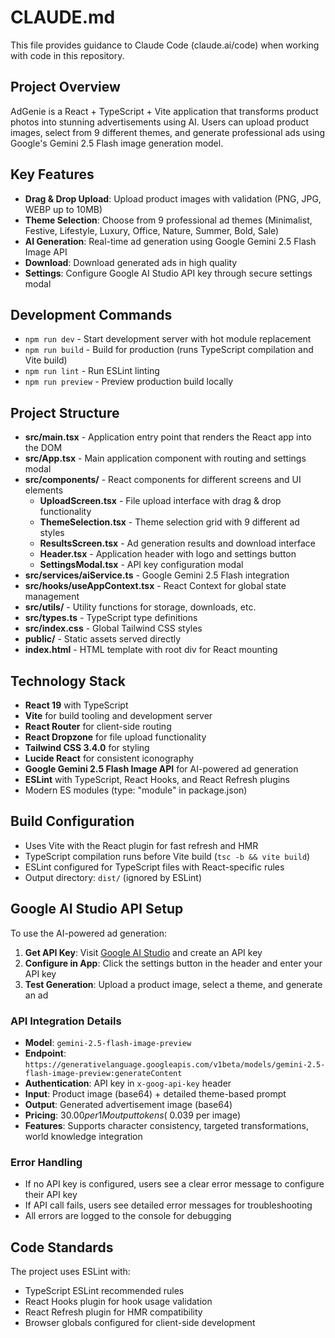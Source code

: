 # CLAUDE.md

This file provides guidance to Claude Code (claude.ai/code) when working with code in this repository.

## Project Overview

AdGenie is a React + TypeScript + Vite application that transforms product photos into stunning advertisements using AI. Users can upload product images, select from 9 different themes, and generate professional ads using Google's Gemini 2.5 Flash image generation model.

## Key Features

- **Drag & Drop Upload**: Upload product images with validation (PNG, JPG, WEBP up to 10MB)
- **Theme Selection**: Choose from 9 professional ad themes (Minimalist, Festive, Lifestyle, Luxury, Office, Nature, Summer, Bold, Sale)
- **AI Generation**: Real-time ad generation using Google Gemini 2.5 Flash Image API
- **Download**: Download generated ads in high quality
- **Settings**: Configure Google AI Studio API key through secure settings modal

## Development Commands

- `npm run dev` - Start development server with hot module replacement
- `npm run build` - Build for production (runs TypeScript compilation and Vite build)
- `npm run lint` - Run ESLint linting
- `npm run preview` - Preview production build locally

## Project Structure

- **src/main.tsx** - Application entry point that renders the React app into the DOM
- **src/App.tsx** - Main application component with routing and settings modal
- **src/components/** - React components for different screens and UI elements
  - **UploadScreen.tsx** - File upload interface with drag & drop functionality
  - **ThemeSelection.tsx** - Theme selection grid with 9 different ad styles
  - **ResultsScreen.tsx** - Ad generation results and download interface
  - **Header.tsx** - Application header with logo and settings button
  - **SettingsModal.tsx** - API key configuration modal
- **src/services/aiService.ts** - Google Gemini 2.5 Flash integration
- **src/hooks/useAppContext.tsx** - React Context for global state management
- **src/utils/** - Utility functions for storage, downloads, etc.
- **src/types.ts** - TypeScript type definitions
- **src/index.css** - Global Tailwind CSS styles
- **public/** - Static assets served directly
- **index.html** - HTML template with root div for React mounting

## Technology Stack

- **React 19** with TypeScript
- **Vite** for build tooling and development server
- **React Router** for client-side routing
- **React Dropzone** for file upload functionality
- **Tailwind CSS 3.4.0** for styling
- **Lucide React** for consistent iconography
- **Google Gemini 2.5 Flash Image API** for AI-powered ad generation
- **ESLint** with TypeScript, React Hooks, and React Refresh plugins
- Modern ES modules (type: "module" in package.json)

## Build Configuration

- Uses Vite with the React plugin for fast refresh and HMR
- TypeScript compilation runs before Vite build (`tsc -b && vite build`)
- ESLint configured for TypeScript files with React-specific rules
- Output directory: `dist/` (ignored by ESLint)

## Google AI Studio API Setup

To use the AI-powered ad generation:

1. **Get API Key**: Visit [Google AI Studio](https://aistudio.google.com/app/apikey) and create an API key
2. **Configure in App**: Click the settings button in the header and enter your API key
3. **Test Generation**: Upload a product image, select a theme, and generate an ad

### API Integration Details

- **Model**: `gemini-2.5-flash-image-preview`
- **Endpoint**: `https://generativelanguage.googleapis.com/v1beta/models/gemini-2.5-flash-image-preview:generateContent`
- **Authentication**: API key in `x-goog-api-key` header
- **Input**: Product image (base64) + detailed theme-based prompt
- **Output**: Generated advertisement image (base64)
- **Pricing**: $30.00 per 1M output tokens (~$0.039 per image)
- **Features**: Supports character consistency, targeted transformations, world knowledge integration

### Error Handling

- If no API key is configured, users see a clear error message to configure their API key
- If API call fails, users see detailed error messages for troubleshooting
- All errors are logged to the console for debugging

## Code Standards

The project uses ESLint with:
- TypeScript ESLint recommended rules
- React Hooks plugin for hook usage validation
- React Refresh plugin for HMR compatibility
- Browser globals configured for client-side development